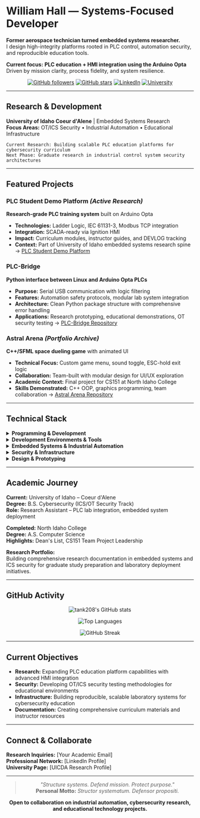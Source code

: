 # William Hall — Systems-Focused Developer

**Former aerospace technician turned embedded systems researcher.**  
I design high-integrity platforms rooted in PLC control, automation security, and reproducible education tools.

**Current focus:** **PLC education + HMI integration using the Arduino Opta**  
Driven by mission clarity, process fidelity, and system resilience.

<div align="center">

[![GitHub followers](https://img.shields.io/github/followers/tank208?label=Followers&style=social)](https://github.com/tank208)
[![GitHub stars](https://img.shields.io/github/stars/tank208?label=Stars&style=social)](https://github.com/tank208)
[![LinkedIn](https://img.shields.io/badge/LinkedIn-Connect-blue?style=flat&logo=linkedin)](https://linkedin.com/in/your-profile)
[![University](https://img.shields.io/badge/University-Idaho%20CDA-green?style=flat&logo=graduation-cap)](https://www.uidaho.edu/)

</div>

---

## Research & Development

**University of Idaho Coeur d'Alene** | Embedded Systems Research  
**Focus Areas:** OT/ICS Security • Industrial Automation • Educational Infrastructure

```
Current Research: Building scalable PLC education platforms for cybersecurity curriculum
Next Phase: Graduate research in industrial control system security architectures
```

---

## Featured Projects

### PLC Student Demo Platform *(Active Research)*
**Research-grade PLC training system** built on Arduino Opta
- **Technologies:** Ladder Logic, IEC 61131-3, Modbus TCP integration
- **Integration:** SCADA-ready via Ignition HMI
- **Impact:** Curriculum modules, instructor guides, and DEVLOG tracking
- **Context:** Part of University of Idaho embedded systems research spine  
  → [PLC Student Demo Platform](https://github.com/tank208/plc-student-demo-platform)

### PLC-Bridge
**Python interface between Linux and Arduino Opta PLCs**
- **Purpose:** Serial USB communication with logic filtering
- **Features:** Automation safety protocols, modular lab system integration
- **Architecture:** Clean Python package structure with comprehensive error handling
- **Applications:** Research prototyping, educational demonstrations, OT security testing
  → [PLC-Bridge Repository](https://github.com/tank208/plc-bridge)  

### Astral Arena *(Portfolio Archive)*
**C++/SFML space dueling game** with animated UI
- **Technical Focus:** Custom game menu, sound toggle, ESC-hold exit logic
- **Collaboration:** Team-built with modular design for UI/UX exploration
- **Academic Context:** Final project for CS151 at North Idaho College
- **Skills Demonstrated:** C++ OOP, graphics programming, team collaboration
  → [Astral Arena Repository](https://github.com/tank208/astral-arena)

---

## Technical Stack

<details>
<summary><strong>Programming & Development</strong></summary>

**Primary Languages:**  
![Python](https://img.shields.io/badge/Python-Expert-blue?logo=python&logoColor=white)
![C++](https://img.shields.io/badge/C++-Proficient-blue?logo=cplusplus&logoColor=white)
![Bash](https://img.shields.io/badge/Bash-Advanced-green?logo=gnu-bash&logoColor=white)

**Industrial Programming:**  
![IEC 61131-3](https://img.shields.io/badge/IEC%2061131--3-Ladder%20Logic-orange)
![Structured Text](https://img.shields.io/badge/Structured%20Text-ST-orange)

</details>

<details>
<summary><strong>Development Environments & Tools</strong></summary>

**IDEs & Editors:**  
VS Code • Arduino PLC IDE • Arduino IDE • CMake • g++ • make

**Version Control & Collaboration:**  
Git • GitHub Projects • Markdown Documentation

</details>

<details>
<summary><strong>Embedded Systems & Industrial Automation</strong></summary>

**Hardware Platforms:**  
Arduino Opta • GPIO Programming • I2C Communications

**Industrial Protocols:**  
Modbus TCP • Serial Communications • SCADA Integration

**Development Tools:**  
Ignition HMI • DIN Simul8 • Circuit Documentation

</details>

<details>
<summary><strong>Security & Infrastructure</strong></summary>

**Network Security:**  
WireShark • OpenSSH • Tailscale VPN

**Containerization:**  
Docker • Linux Systems Administration

**OT/ICS Security:**  
Industrial Control System Architecture • Automation Safety Protocols

</details>

<details>
<summary><strong>Design & Prototyping</strong></summary>

**CAD & 3D Design:**  
Fusion 360 • Bambu Studio • DIN Rail Modeling • STL/3MF Layout

**Documentation:**  
Obsidian • OneNote • Technical Writing • Curriculum Development

</details>

---

## Academic Journey

**Current:** University of Idaho – Coeur d'Alene  
**Degree:** B.S. Cybersecurity (ICS/OT Security Track)  
**Role:** Research Assistant – PLC lab integration, embedded system deployment

**Completed:** North Idaho College  
**Degree:** A.S. Computer Science  
**Highlights:** Dean's List, CS151 Team Project Leadership

**Research Portfolio:**  
Building comprehensive research documentation in embedded systems and ICS security for graduate study preparation and laboratory deployment initiatives.

---

## GitHub Activity

<div align="center">

![tank208's GitHub stats](https://github-readme-stats.vercel.app/api?username=tank208&show_icons=true&theme=tokyonight&hide_border=true)

![Top Languages](https://github-readme-stats.vercel.app/api/top-langs/?username=tank208&layout=compact&theme=tokyonight&hide_border=true)

![GitHub Streak](https://github-readme-streak-stats.herokuapp.com/?user=tank208&theme=tokyonight&hide_border=true)

</div>

---

## Current Objectives

- **Research:** Expanding PLC education platform capabilities with advanced HMI integration
- **Security:** Developing OT/ICS security testing methodologies for educational environments  
- **Infrastructure:** Building reproducible, scalable laboratory systems for cybersecurity education
- **Documentation:** Creating comprehensive curriculum materials and instructor resources

---

## Connect & Collaborate

**Research Inquiries:** [Your Academic Email]  
**Professional Network:** [LinkedIn Profile]  
**University Page:** [UICDA Research Profile]

<div align="center">

---

> *"Structure systems. Defend mission. Protect purpose."*  
> **Personal Motto:** *Structor systematum. Defensor propositi.*

**Open to collaboration on industrial automation, cybersecurity research, and educational technology projects.**

</div>
